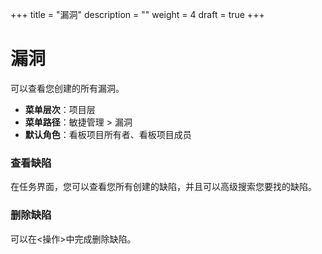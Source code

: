 ﻿+++
title = "漏洞"
description = ""
weight = 4
draft = true
+++

# 漏洞
  
  可以查看您创建的所有漏洞。
  
  - **菜单层次**：项目层
  - **菜单路径**：敏捷管理 > 漏洞
  - **默认角色**：看板项目所有者、看板项目成员

### 查看缺陷
    
  在任务界面，您可以查看您所有创建的缺陷，并且可以高级搜索您要找的缺陷。
    
### 删除缺陷
    
  可以在<操作>中完成删除缺陷。